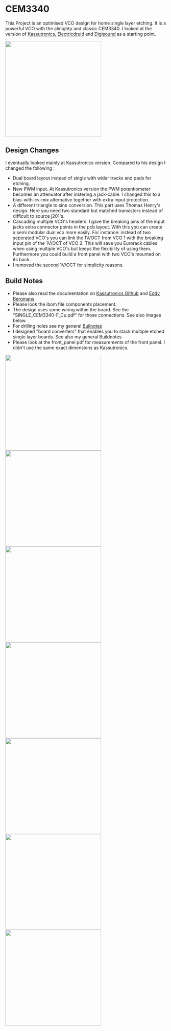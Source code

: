 # CEM3340

This Project is an optimised VCO design for home single layer etching. It is a powerful VCO with the almighty and classic CEM3340. I looked at the version of [Kassutronics](https://kassu2000.blogspot.com/2018/06/vco-3340.html), [Electricdruid](https://electricdruid.net/cem3340-vco-voltage-controlled-oscillator-designs/) and  [Digisound](https://www.eddybergman.com/2020/01/synthesizer-build-part-18-really-good.html) as a starting point.

<img src="https://raw.githubusercontent.com/PierreIsCoding/sdiy/main/CEM3340_VCO/images/20210808_181042.jpg" width="300" />


## Design Changes
I eventually looked mainly at Kassutronics version. Compared to his design I changed the following :
* Dual board layout instead of single with wider tracks and pads for etching.
* New PWM input. At Kassutronics version the PWM potentiometer becomes an attenuator after instering a jack-cable. I changed this to a bias-with-cv-mix alternative together with extra input protection.
* A different triangle to sine conversion. This part uses Thomas Henry's design. Here you need two standard but matched transistors instead of difficult to source j201's. 
* Cascading multiple VCO's headers. I gave the breaking pins of the input jacks extra connector points in the pcb layout. With this you can create a semi modular dual vco more easily. For instance: instead of two seperated VCO's you can link the 1V/OCT from VCO 1 with the breaking input pin of the 1V/OCT of  VCO 2. This will save you Eurorack cables when using multiple VCO's but keeps the flexibility of using them. Furthermore you could build a front panel with two VCO's mounted on its back.
* I removed the second 1V/OCT for simplicity reasons.

## Build Notes
* Please also read the documentation on [Kassutronics Github](https://github.com/kassu/kassutronics/tree/master/documentation/VCO%203340) and [Eddy Bergmans](https://www.eddybergman.com/2020/01/synthesizer-build-part-18-really-good.html)
* Please look the ibom file components placement.
* The design uses some wiring within the board. See the "SINGLE_CEM3340-F_Cu.pdf" for those connections. See also images below
* For drilling holes see my general [Builnotes](https://github.com/PierreIsCoding/sdiy/tree/main/buildnotes)
* I designed "board converters" that enables you to stack multiple etched single layer boards. See also my general Buildnotes
* Please look at the front_panel pdf for measurements of the front panel. I didn't use the same exact dimensions as Kassutronics.

<img src="https://raw.githubusercontent.com/PierreIsCoding/sdiy/main/CEM3340_VCO/images/20210808_181119.jpg" width="300" />
<img src="https://raw.githubusercontent.com/PierreIsCoding/sdiy/main/CEM3340_VCO/images/20210808_181134.jpg" width="300" />
<img src="https://raw.githubusercontent.com/PierreIsCoding/sdiy/main/CEM3340_VCO/images/20210808_181208.jpg" width="300" />
<img src="https://raw.githubusercontent.com/PierreIsCoding/sdiy/main/CEM3340_VCO/images/20210808_181221.jpg" width="300" />
<img src="https://raw.githubusercontent.com/PierreIsCoding/sdiy/main/CEM3340_VCO/images/20210808_181314.jpg" width="300" />
<img src="https://raw.githubusercontent.com/PierreIsCoding/sdiy/main/CEM3340_VCO/images/20210813_130437.jpg" width="300" />
<img src="https://raw.githubusercontent.com/PierreIsCoding/sdiy/main/CEM3340_VCO/images/20210809_103506.jpg" width="300" />

